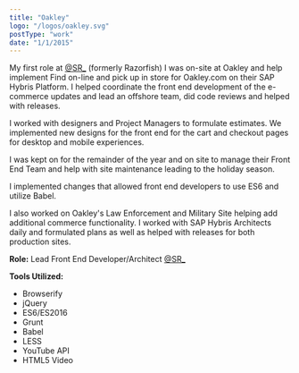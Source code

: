 ```yaml
---
title: "Oakley"
logo: "/logos/oakley.svg"
postType: "work"
date: "1/1/2015"
---
```

My first role at [@SR_](https://www.sapientrazorfish.com/) (formerly Razorfish) I was on-site at Oakley and help implement Find on-line and pick up in store for Oakley.com on their SAP Hybris Platform.  I helped coordinate the front end development of the e-commerce updates and lead an offshore team, did code reviews and helped with releases.

I worked with designers and Project Managers to formulate estimates.  We implemented new designs for the front end for the cart and checkout pages for desktop and mobile experiences.

I was kept on for the remainder of the year and on site to manage their Front End Team and help with site maintenance leading to the holiday season.

I implemented changes that allowed front end developers to use ES6 and utilize Babel.

I also worked on Oakley's Law Enforcement and Military Site helping add additional commerce functionality.  I worked with SAP Hybris Architects daily and formulated plans as well as helped with releases for both production sites.

**Role:** Lead Front End Developer/Architect [@SR_](https://www.sapientrazorfish.com/)

**Tools Utilized:**

* Browserify
* jQuery
* ES6/ES2016
* Grunt
* Babel
* LESS
* YouTube API
* HTML5 Video
